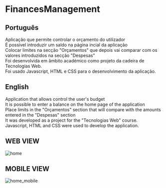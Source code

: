 # FinancesManagement

## Português
Aplicação que permite controlar o orçamento do utilizador <br>
É possivel introduzir um saldo na página incial da aplicação<br>
Colocar limites na secção "Orçamentos" que depois vai comparar com os valores introduzidos na secção "Despesas"<br>
Foi desenvolvida em âmbito académico como projeto da cadeira de Tecnologias Web.<br>
Foi usado Javascript, HTML e CSS para o desenvolvimento da aplicação.<br>

## English
Application that allows control the user's budget<br>
It is possible to enter a balance on the home page of the application <br>
Place limits in the "Orçamentos" section that will compare with the amounts entered in the "Despesas" section <br>
It was developed as a project for the "Tecnologias Web" course. <br>
Javascript, HTML and CSS were used to develop the application. <br>


## WEB VIEW
![home](https://user-images.githubusercontent.com/56965774/100007337-d7f59280-2dc3-11eb-856d-7af42595dea2.png)

## MOBILE VIEW
![home_mobile](https://user-images.githubusercontent.com/56965774/100007633-40447400-2dc4-11eb-8c16-1617cfe24ea7.png)
